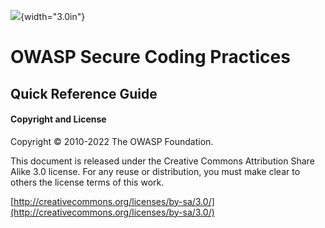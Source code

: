 ![](../../../images/OWASP-logo.jpg){width="3.0in"}

# OWASP Secure Coding Practices #

## Quick Reference Guide ##

#### Copyright and License ####

Copyright © 2010-2022 The OWASP Foundation.

This document is released under the Creative Commons Attribution
Share Alike 3.0 license. For any reuse or distribution, you must make
clear to others the license terms of this work.

[http://creativecommons.org/licenses/by-sa/3.0/](http://creativecommons.org/licenses/by-sa/3.0/)
